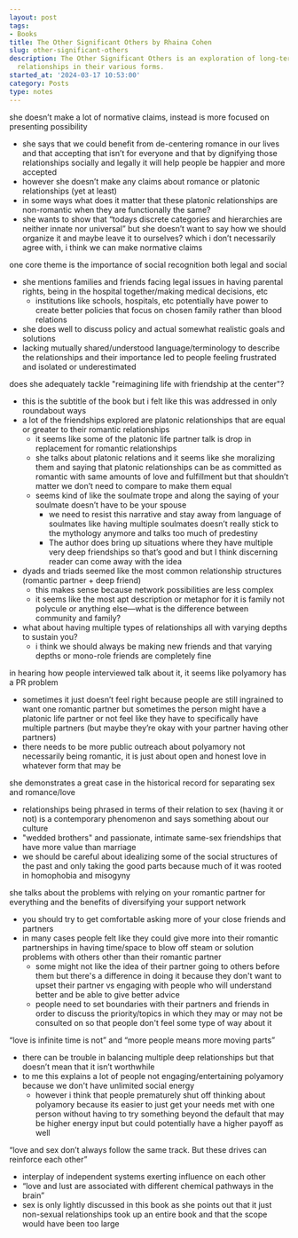 ```yaml
---
layout: post
tags:
- Books
title: The Other Significant Others by Rhaina Cohen
slug: other-significant-others
description: The Other Significant Others is an exploration of long-term platonic
  relationships in their various forms.
started_at: '2024-03-17 10:53:00'
category: Posts
type: notes
---
```


she doesn’t make a lot of normative claims, instead is more focused on presenting possibility
* she says that we could benefit from de-centering romance in our lives and that accepting that isn’t for everyone and that by dignifying those relationships socially and legally it will help people be happier and more accepted 
* however she doesn’t make any claims about romance or platonic relationships (yet at least)
* in some ways what does it matter that these platonic relationships are non-romantic when they are functionally the same? 
* she wants to show that “todays discrete categories and hierarchies are neither innate nor universal” but she doesn’t want to say how we should organize it and maybe leave it to ourselves? which i don’t necessarily agree with, i think we can make normative claims 

one core theme is the importance of social recognition both legal and social
* she mentions families and friends facing legal issues in having parental rights, being in the hospital together/making medical decisions, etc
    * institutions like schools, hospitals, etc potentially have power to create better policies that focus on chosen family rather than blood relations
* she does well to discuss policy and actual somewhat realistic goals and solutions
* lacking mutually shared/understood language/terminology to describe the relationships and their importance led to people feeling frustrated and isolated or underestimated

does she adequately tackle "reimagining life with friendship at the center"?
* this is the subtitle of the book but i felt like this was addressed in only roundabout ways
* a lot of the friendships explored are platonic relationships that are equal or greater to their romantic relationships
    * it seems like some of the platonic life partner talk is drop in replacement for romantic relationships 
    * she talks about platonic relations and it seems like she moralizing them and saying that platonic relationships can be as committed as romantic with same amounts of love and fulfillment but that shouldn’t matter we don’t need to compare to make them equal 
    * seems kind of like the soulmate trope and along the saying of your soulmate doesn’t have to be your spouse 
        * we need to resist this narrative and stay away from language of soulmates like having multiple soulmates doesn’t really stick to the mythology anymore and talks too much of predestiny
        * The author does bring up situations where they have multiple very deep friendships so that’s good and but I think discerning reader can come away with the idea
* dyads and triads seemed like the most common relationship structures (romantic partner + deep friend)
    * this makes sense because network possibilities are less complex
    * it seems like the most apt description or metaphor for it is family not polycule or anything else—what is the difference between community and family?
* what about having multiple types of relationships all with varying depths to sustain you?
    * i think we should always be making new friends and that varying depths or mono-role friends are completely fine

in hearing how people interviewed talk about it, it seems like polyamory has a PR problem
* sometimes it just doesn’t feel right because people are still ingrained to want one romantic partner but sometimes the person might have a platonic life partner or not feel like they have to specifically have multiple partners (but maybe they’re okay with your partner having other partners)
* there needs to be more public outreach about polyamory not necessarily being romantic, it is just about open and honest love in whatever form that may be

she demonstrates a great case in the historical record for separating sex and romance/love
* relationships being phrased in terms of their relation to sex (having it or not) is a contemporary phenomenon and says something about our culture
* "wedded brothers" and passionate, intimate same-sex friendships that have more value than marriage
* we should be careful about idealizing some of the social structures of the past and only taking the good parts because much of it was rooted in homophobia and misogyny

she talks about the problems with relying on your romantic partner for everything and the benefits of diversifying your support network
* you should try to get comfortable asking more of your close friends and partners 
* in many cases people felt like they could give more into their romantic partnerships in having time/space to blow off steam or solution problems with others other than their romantic partner
    * some might not like the idea of their partner going to others before them but there's a difference in doing it because they don't want to upset their partner vs engaging with people who will understand better and be able to give better advice
    * people need to set boundaries with their partners and friends in order to discuss the priority/topics in which they may or may not be consulted on so that people don't feel some type of way about it

“love is infinite time is not” and “more people means more moving parts”
* there can be trouble in balancing multiple deep relationships but that doesn’t mean that it isn’t worthwhile 
* to me this explains a lot of people not engaging/entertaining polyamory because we don't have unlimited social energy
    * however i think that people prematurely shut off thinking about polyamory because its easier to just get your needs met with one person without having to try something beyond the default that may be higher energy input but could potentially have a higher payoff as well

“love and sex don’t always follow the same track. But these drives can reinforce each other”
* interplay of independent systems exerting influence on each other 
* “love and lust are associated with different chemical pathways in the brain”
* sex is only lightly discussed in this book as she points out that it just non-sexual relationships took up an entire book and that the scope would have been too large